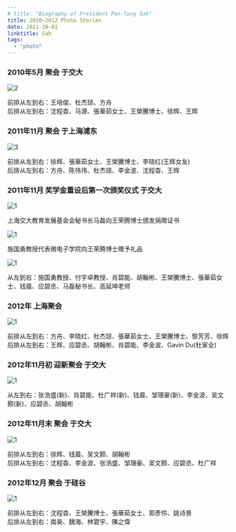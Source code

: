 ```yaml
---
# title: "Biography of President Pen-Tung Sah"
title: 2010~2012 Photo Stories
date: 2021-10-01
linktitle: Sah
tags:
  - "photo"
---
```


### 2010年5月 聚会 于交大

![2](/img/photostory/2.jpg)

前排从左到右：王培俊、杜杰琼、方舟\
后排从左到右：沈程杳、马源、張華茹女士、王榮騰博士、徐辉、王辉

### 2011年11月 聚会 于上海浦东

![3](/img/photostory/3.jpg)

前排从左到右：徐辉、張華茹女士、王榮騰博士、李晓红(王辉女友)\
后排从左到右：方舟、陈伟伟、杜杰琼、李金波、沈程杳、王辉

### 2011年11月 奖学金重设后第一次颁奖仪式 于交大 


![1](/img/photostory/4.jpg "This is the title attribute {width='100' height='75' style='border: 1px solid red;`}")

上海交大教育发展基金会秘书长马磊向王荣腾博士颁发捐赠证书

![1](/img/photostory/5.jpg)

施国勇教授代表微电子学院向王荣腾博士赠予礼品


![1](/img/photostory/6.jpg)

从左到右：施国勇教授、付宇卓教授、肖碧能、胡翰彬、王榮騰博士、張華茹女士、钱晨、应碧丞、马磊秘书长、高延坤老师

### 2012年 上海聚会

![1](/img/photostory/7.jpg)

前排从左到右：方舟、李晓红、杜杰琼、張華茹女士、王榮騰博士、黎芳芳、徐辉 \
后排从左到右：王辉、应碧丞、胡翰彬、肖碧能、李金波、Gavin Du(杜家全)

### 2012年11月初 迎新聚会 于交大

![1](/img/photostory/8.jpg)

从左到右：张浩盛(新)、肖碧能、杜广祥(新)、钱晨、邹理豪(新)、李金波、吴文颢(新)、应碧丞、胡翰彬

### 2012年11月末 聚会 于交大

![1](/img/photostory/9.jpg)

前排从左到右：徐辉、钱晨、吴文颢、胡翰彬 \
后排从左到右：沈程杳、李金波、张浩盛、邹理豪、吴文颢、应碧丞、杜广祥

### 2012年12月 聚会 于硅谷

![1](/img/photostory/10.jpg)

前排从左到右：沈程杳、王榮騰博士、張華茹女士、郭彥伶、姚诗景 \
后排从左到右：南昊、魏海、林宭宇、陳之偉
